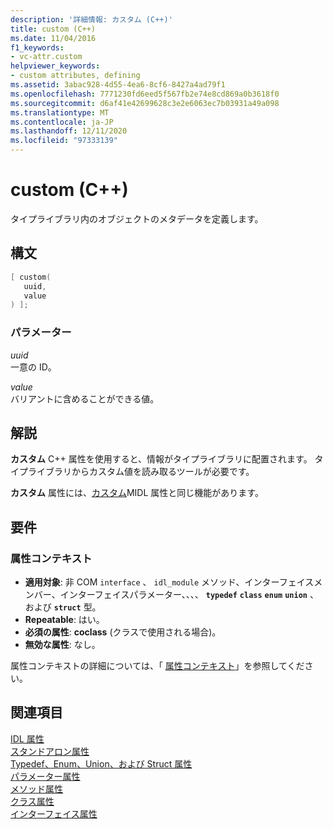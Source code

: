 ```yaml
---
description: '詳細情報: カスタム (C++)'
title: custom (C++)
ms.date: 11/04/2016
f1_keywords:
- vc-attr.custom
helpviewer_keywords:
- custom attributes, defining
ms.assetid: 3abac928-4d55-4ea6-8cf6-8427a4ad79f1
ms.openlocfilehash: 7771230fd6eed5f567fb2e74e8cd869a0b3618f0
ms.sourcegitcommit: d6af41e42699628c3e2e6063ec7b03931a49a098
ms.translationtype: MT
ms.contentlocale: ja-JP
ms.lasthandoff: 12/11/2020
ms.locfileid: "97333139"
---
```

# <a name="custom-c"></a>custom (C++)

タイプライブラリ内のオブジェクトのメタデータを定義します。

## <a name="syntax"></a>構文

```cpp
[ custom(
   uuid,
   value
) ];
```

### <a name="parameters"></a>パラメーター

*uuid*<br/>
一意の ID。

*value*<br/>
バリアントに含めることができる値。

## <a name="remarks"></a>解説

**カスタム** C++ 属性を使用すると、情報がタイプライブラリに配置されます。 タイプライブラリからカスタム値を読み取るツールが必要です。

**カスタム** 属性には、[カスタム](/windows/win32/Midl/custom)MIDL 属性と同じ機能があります。

## <a name="requirements"></a>要件

### <a name="attribute-context"></a>属性コンテキスト

- **適用対象**: 非 COM `interface` 、 `idl_module` メソッド、インターフェイスメンバー、インターフェイスパラメーター、、、、 **`typedef`** **`class`** **`enum`** **`union`** 、および **`struct`** 型。
- **Repeatable**: はい。
- **必須の属性**: **coclass** (クラスで使用される場合)。
- **無効な属性**: なし。

属性コンテキストの詳細については、「 [属性コンテキスト](cpp-attributes-com-net.md#contexts)」を参照してください。

## <a name="see-also"></a>関連項目

[IDL 属性](idl-attributes.md)<br/>
[スタンドアロン属性](stand-alone-attributes.md)<br/>
[Typedef、Enum、Union、および Struct 属性](typedef-enum-union-and-struct-attributes.md)<br/>
[パラメーター属性](parameter-attributes.md)<br/>
[メソッド属性](method-attributes.md)<br/>
[クラス属性](class-attributes.md)<br/>
[インターフェイス属性](interface-attributes.md)
